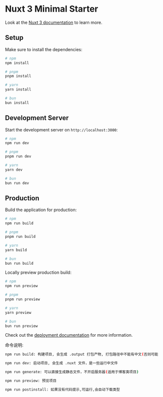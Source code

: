 # Nuxt 3 Minimal Starter

Look at the [Nuxt 3 documentation](https://nuxt.com/docs/getting-started/introduction) to learn more.

## Setup

Make sure to install the dependencies:

```bash
# npm
npm install

# pnpm
pnpm install

# yarn
yarn install

# bun
bun install
```

## Development Server

Start the development server on `http://localhost:3000`:

```bash
# npm
npm run dev

# pnpm
pnpm run dev

# yarn
yarn dev

# bun
bun run dev
```

## Production

Build the application for production:

```bash
# npm
npm run build

# pnpm
pnpm run build

# yarn
yarn build

# bun
bun run build
```

Locally preview production build:

```bash
# npm
npm run preview

# pnpm
pnpm run preview

# yarn
yarn preview

# bun
bun run preview
```

Check out the [deployment documentation](https://nuxt.com/docs/getting-started/deployment) for more information.

命令说明:

```bash
npm run build: 构建项目, 会生成 .output 打包产物, 打包路径中不能有中文(否则可能失败)

npm run dev: 启动项目, 会生成 .nuxt 文件，是一些运行中文件

npm run generate: 可以直接生成静态文件，不开启服务器(适用于博客类项目)

npm run preview: 预览项目

npm run postinstall: 如果没有代码提示,可运行,会自动下载类型

```
